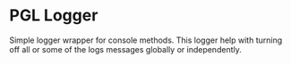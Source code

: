 # PGL Logger

Simple logger wrapper for console methods. This logger help with turning off all or some of the logs messages globally or independently.
